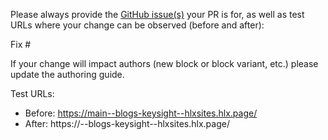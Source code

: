 Please always provide the [GitHub issue(s)](../issues) your PR is for, as well as test URLs where your change can be observed (before and after):

Fix #<gh-issue-id>

If your change will impact authors (new block or block variant, etc.) please update the authoring guide.

Test URLs:
- Before: https://main--blogs-keysight--hlxsites.hlx.page/
- After: https://<branch>--blogs-keysight--hlxsites.hlx.page/
